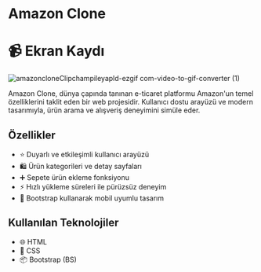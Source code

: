 # Amazon Clone 

# 📹 Ekran Kaydı

![amazoncloneClipchampileyapld-ezgif com-video-to-gif-converter (1)](https://github.com/user-attachments/assets/512340dc-bd48-4fa3-be0a-48e351bd2fdb)

Amazon Clone, dünya çapında tanınan e-ticaret platformu Amazon'un temel özelliklerini taklit eden bir web projesidir. Kullanıcı dostu arayüzü ve modern tasarımıyla, ürün arama ve alışveriş deneyimini simüle eder.

## Özellikler

- ⭐ Duyarlı ve etkileşimli kullanıcı arayüzü
- 🛍️ Ürün kategorileri ve detay sayfaları
- ➕ Sepete ürün ekleme fonksiyonu
- ⚡ Hızlı yükleme süreleri ile pürüzsüz deneyim
- 📱 Bootstrap kullanarak mobil uyumlu tasarım

## Kullanılan Teknolojiler

- 🌐 HTML
- 🎨 CSS
- 📦 Bootstrap (BS)

